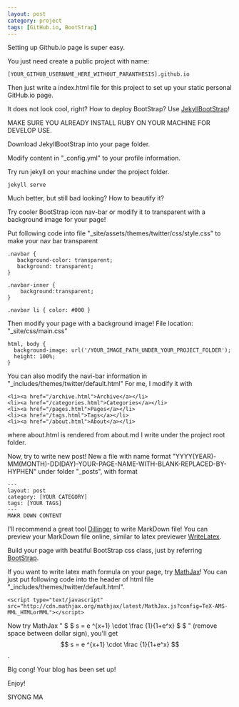```yaml
---
layout: post
category: project
tags: [GitHub.io, BootStrap]
---
```


Setting up Github.io page is super easy.

You just need create a public project with name: 

    [YOUR_GITHUB_USERNAME_HERE_WITHOUT_PARANTHESIS].github.io


Then just write a index.html file for this project to set up your static personal GitHub.io page.

It does not look cool, right? How to deploy BootStrap? Use [JekyllBootStrap](http://jekyllbootstrap.com/)!

MAKE SURE YOU ALREADY INSTALL RUBY ON YOUR MACHINE FOR DEVELOP USE.

Download JekyllBootStrap into your page folder.

Modify content in "_config.yml" to your profile information.

Try run jekyll on your machine under the project folder.

    jekyll serve

Much better, but still bad looking? How to beautify it?

Try cooler BootStrap icon nav-bar or modify it to transparent with a background image for your page!

Put following code into file "_site/assets/themes/twitter/css/style.css" to make your nav bar transparent

    .navbar {
       background-color: transparent;
       background: transparent;
    }

    .navbar-inner {
        background:transparent;
    }

    .navbar li { color: #000 } 


Then modify your page with a background image! File location: "_site/css/main.css"

    html, body { 
      background-image: url('/YOUR_IMAGE_PATH_UNDER_YOUR_PROJECT_FOLDER');
      height: 100%; 
    }

You can also modify the navi-bar information in "_includes/themes/twitter/default.html"
For me, I modify it with

    <li><a href="/archive.html">Archive</a></li>        
    <li><a href="/categories.html">Categories</a></li>
    <li><a href="/pages.html">Pages</a></li>
    <li><a href="/tags.html">Tags</a></li>
    <li><a href="/about.html">About</a></li>

where about.html is rendered from about.md I write under the project root folder.

Now, try to write new post!
New a file with name format "YYYY(YEAR)-MM(MONTH)-DD(DAY)-YOUR-PAGE-NAME-WITH-BLANK-REPLACED-BY-HYPHEN" under folder "_posts",
with format

    ---
    layout: post
    category: [YOUR CATEGORY]
    tags: [YOUR TAGS]
    ---
    MAKR DOWN CONTENT

I'll recommend a great tool [Dillinger](http://dillinger.io/) to write MarkDown file! You can preview your MarkDown file online, similar to latex previewer [WriteLatex](http://writelatex.com).

Build your page with beatiful BootStrap css class, just by referring [BootStrap](http://getbootstrap.com/2.3.2/components.html).

If you want to write latex math formula on your page, try [MathJax](http://www.mathjax.org/)!
You can just put following code into the header of html file "_includes/themes/twitter/default.html".

    <script type="text/javascript" src="http://cdn.mathjax.org/mathjax/latest/MathJax.js?config=TeX-AMS-MML_HTMLorMML"></script>

Now try MathJax " \$ \$ s = e ^{x+1} \cdot \frac {1}{1+e^x} \$ \$ " (remove space between dollar sign), you'll get $$ s = e ^{x+1} \cdot \frac {1}{1+e^x} $$.

Big cong! Your blog has been set up! 

Enjoy!

SIYONG MA
